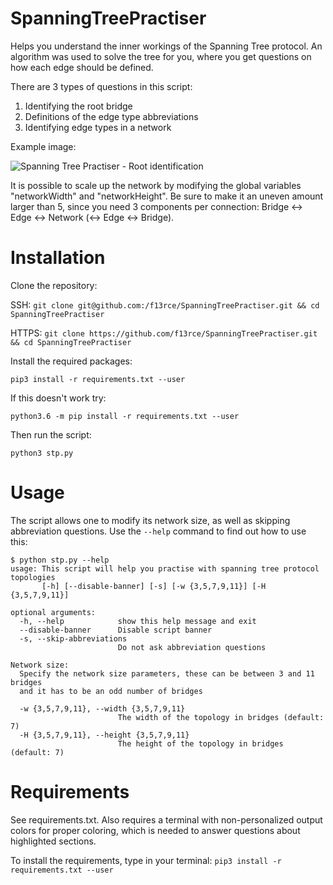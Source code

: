 # SpanningTreePractiser
Helps you understand the inner workings of the Spanning Tree protocol. An algorithm was used to solve the tree for you, where you get questions on how each edge should be defined.

There are 3 types of questions in this script:

1. Identifying the root bridge
2. Definitions of the edge type abbreviations
3. Identifying edge types in a network

Example image:

![Spanning Tree Practiser - Root identification](https://raw.githubusercontent.com/f13rce/SpanningTreePractiser/master/STPExampleImage.png)

It is possible to scale up the network by modifying the global variables "networkWidth" and "networkHeight". Be sure to make it an uneven amount larger than 5, since you need 3 components per connection: Bridge <-> Edge <-> Network (<-> Edge <-> Bridge).

# Installation

Clone the repository:

SSH: ``git clone git@github.com:/f13rce/SpanningTreePractiser.git && cd SpanningTreePractiser``

HTTPS: ``git clone https://github.com/f13rce/SpanningTreePractiser.git && cd SpanningTreePractiser``

Install the required packages:

``pip3 install -r requirements.txt --user``

If this doesn't work try:

``python3.6 -m pip install -r requirements.txt --user``

Then run the script:

``python3 stp.py``

# Usage

The script allows one to modify its network size, as well as skipping abbreviation questions. Use the ``--help`` command to find out how to use this:

```
$ python stp.py --help
usage: This script will help you practise with spanning tree protocol topologies
       [-h] [--disable-banner] [-s] [-w {3,5,7,9,11}] [-H {3,5,7,9,11}]

optional arguments:
  -h, --help            show this help message and exit
  --disable-banner      Disable script banner
  -s, --skip-abbreviations
                        Do not ask abbreviation questions

Network size:
  Specify the network size parameters, these can be between 3 and 11 bridges
  and it has to be an odd number of bridges

  -w {3,5,7,9,11}, --width {3,5,7,9,11}
                        The width of the topology in bridges (default: 7)
  -H {3,5,7,9,11}, --height {3,5,7,9,11}
                        The height of the topology in bridges (default: 7)
```

# Requirements

See requirements.txt. Also requires a terminal with non-personalized output colors for proper coloring, which is needed to answer questions about highlighted sections.

To install the requirements, type in your terminal: ``pip3 install -r requirements.txt --user``
